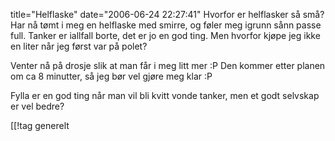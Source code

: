 title="Helflaske"
date="2006-06-24 22:27:41"
Hvorfor er helflasker så små? Har nå tømt i meg en helflaske med smirre, og føler meg igrunn sånn passe full. Tanker er iallfall borte, det er jo en god ting. Men hvorfor kjøpe jeg ikke en liter når jeg først var på polet?

Venter nå på drosje slik at man får i meg litt mer :P Den kommer etter planen om ca 8 minutter, så jeg bør vel gjøre meg klar :P

Fylla er en god ting når man vil bli kvitt vonde tanker, men et godt selvskap er vel bedre?

[[!tag  generelt
